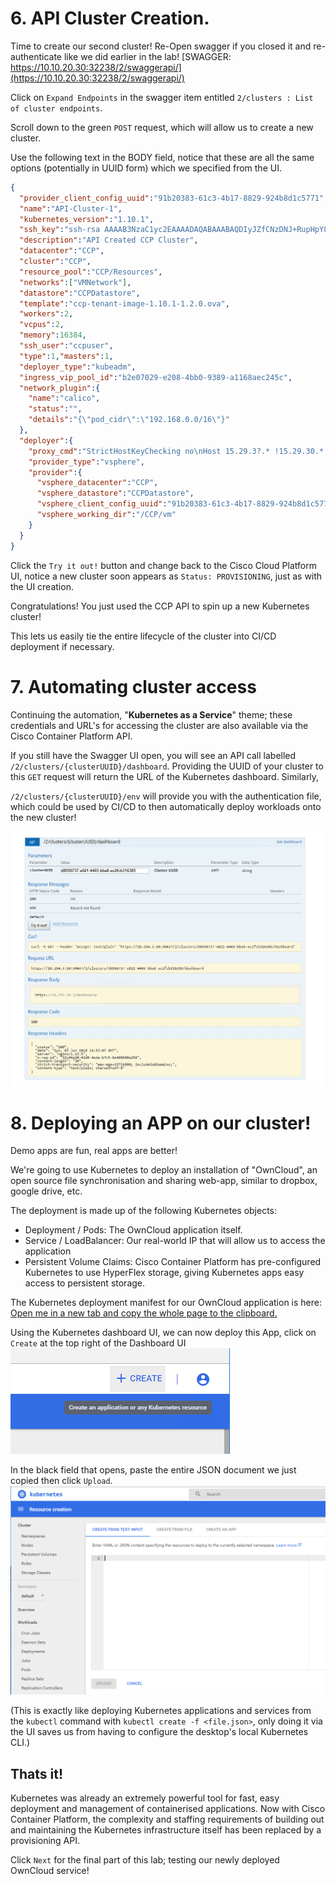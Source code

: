 # 6. API Cluster Creation.

Time to create our second cluster! Re-Open swagger if you closed it and re-authenticate like we did earlier in the lab! [SWAGGER: https://10.10.20.30:32238/2/swaggerapi/](https://10.10.20.30:32238/2/swaggerapi/)

Click on `Expand Endpoints` in the swagger item entitled `2/clusters : List of cluster endpoints`.

Scroll down to the green `POST` request, which will allow us to create a new cluster.

Use the following text in the BODY field, notice that these are all the same options (potentially in UUID form) which we specified from the UI.

```JSON
{
  "provider_client_config_uuid":"91b20383-61c3-4b17-8829-924b8d1c5771",
  "name":"API-Cluster-1",
  "kubernetes_version":"1.10.1",
  "ssh_key":"ssh-rsa AAAAB3NzaC1yc2EAAAADAQABAAABAQDIyJZfCNzDNJ+RupHpY8HhpvEq4YCz58FZONMxZCXY0RZB0uSTqu2fJ4KNDdOGggKPxaVkHam6GZoI8bBbclnViuI3yuo3rmeJoOlInGKXjAJ2KfnHHAXvmPj2UE4ritvdEOK+fJ0dGLKXCDFrolLKc8n4S1ck7cVmv1ruJ3+4iHJXhlp2Ea4irvIuwndgnZeKs4Zem5BZJh2trk6Cq7ctS1MgrjNy8fpFYIttjHuvWPSZ772IBI4jcjioEKJZYnayG9eVBBVuiLWHTuF8ZcaKvySlgrif0PG2Dj7zTsgOZtnJXhD36h2wOXJdUqsy1V7oHVPW1S16wantBN534QMz sandbox@CCP_SANDBOX_KEY",
  "description":"API Created CCP Cluster",
  "datacenter":"CCP",
  "cluster":"CCP",
  "resource_pool":"CCP/Resources",
  "networks":["VMNetwork"],
  "datastore":"CCPDatastore",
  "template":"ccp-tenant-image-1.10.1-1.2.0.ova",
  "workers":2,
  "vcpus":2,
  "memory":16384,
  "ssh_user":"ccpuser",
  "type":1,"masters":1,
  "deployer_type":"kubeadm",
  "ingress_vip_pool_id":"b2e07029-e208-4bb0-9389-a1168aec245c",
  "network_plugin":{
    "name":"calico",
    "status":"",
    "details":"{\"pod_cidr\":\"192.168.0.0/16\"}"
  },
  "deployer":{
    "proxy_cmd":"StrictHostKeyChecking no\nHost 15.29.3?.* !15.29.30.* !15.29.31.*\n ProxyCommand nc --proxy 10.193.231.10:8111 --proxy-type socks4 %h %p",
    "provider_type":"vsphere",
    "provider":{
      "vsphere_datacenter":"CCP",
      "vsphere_datastore":"CCPDatastore",
      "vsphere_client_config_uuid":"91b20383-61c3-4b17-8829-924b8d1c5771",
      "vsphere_working_dir":"/CCP/vm"
    }
  }
}
```

Click the `Try it out!` button and change back to the Cisco Cloud Platform UI, notice a new cluster soon appears as `Status: PROVISIONING`, just as with the UI creation.

Congratulations! You just used the CCP API to spin up a new Kubernetes cluster!

This lets us easily tie the entire lifecycle of the cluster into CI/CD deployment if necessary.

# 7. Automating cluster access
Continuing the automation, "**Kubernetes as a Service**" theme; these credentials and URL's for accessing the cluster are also available via the Cisco Container Platform API.

If you still have the Swagger UI open, you will see an API call labelled `/2/clusters/{clusterUUID}/dashboard`.
Providing the UUID of your cluster to this `GET` request will return the URL of the Kubernetes dashboard. Similarly,

`/2/clusters/{clusterUUID}/env` will provide you with the authentication file, which could be used by CI/CD to then automatically deploy workloads onto the new cluster!

  ![](assets/images/swagger_get_cluster_dashboard.png)

# 8. Deploying an APP on our cluster!

Demo apps are fun, real apps are better!

We're going to use Kubernetes to deploy an installation of "OwnCloud", an open source file synchronisation and sharing web-app, similar to dropbox, google drive, etc.

The deployment is made up of the following Kubernetes objects:
  - Deployment / Pods: The OwnCloud application itself.
  - Service / LoadBalancer: Our real-world IP that will allow us to access the application
  - Persistent Volume Claims: Cisco Container Platform has pre-configured Kubernetes to use HyperFlex storage, giving Kubernetes apps easy access to persistent storage.

The Kubernetes deployment manifest for our OwnCloud application is here: [Open me in a new tab and copy the whole page to the clipboard.](assets/kube-manifests/owncloud.json)

Using the Kubernetes dashboard UI, we can now deploy this App, click on `Create` at the top right of the Dashboard UI
  ![](assets/images/dashboard-create.png)

In the black field that opens, paste the entire JSON document we just copied then click `Upload`.
  ![](assets/images/dashboard-json.png)

(This is exactly like deploying Kubernetes applications and services from the `kubectl` command with `kubectl create -f <file.json>`, only doing it via the UI saves us from having to configure the desktop's local Kubernetes CLI.)

## Thats it!
Kubernetes was already an extremely powerful tool for fast, easy deployment and management of containerised applications. Now with Cisco Container Platform, the complexity and staffing requirements of building out and maintaining the Kubernetes infrastructure itself has been replaced by a provisioning API.

Click `Next` for the final part of this lab; testing our newly deployed OwnCloud service!
